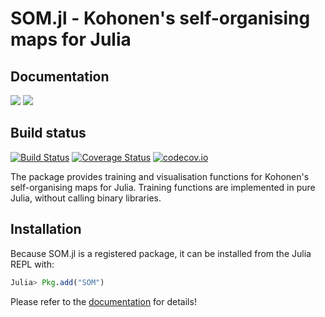 # SOM.jl - Kohonen's self-organising maps for Julia


## Documentation

[![](https://img.shields.io/badge/docs-stable-blue.svg)](https://andreasdominik.github.io/SOM.jl/stable)
[![](https://img.shields.io/badge/docs-latest-blue.svg)](https://andreasdominik.github.io/SOM.jl/latest)

## Build status
[![Build Status](https://travis-ci.org/andreasdominik/SOM.jl.svg?branch=master)](https://travis-ci.org/andreasdominik/SOM.jl)
[![Coverage Status](https://coveralls.io/repos/andreasdominik/SOM.jl/badge.svg?branch=master&service=github)](https://coveralls.io/github/andreasdominik/SOM.jl?branch=master)
[![codecov.io](http://codecov.io/github/andreasdominik/SOM.jl/coverage.svg?branch=master)](http://codecov.io/github/andreasdominik/SOM.jl?branch=master)

The package provides training and visualisation functions
for Kohonen's self-organising maps for Julia.
Training functions are implemented in pure Julia, without calling
binary libraries.    

## Installation

Because SOM.jl is a registered package, it can be installed from the Julia REPL with:

````Julia
Julia> Pkg.add("SOM")
````


Please refer to the [documentation](https://andreasdominik.github.io/SOM.jl/stable) for details!
